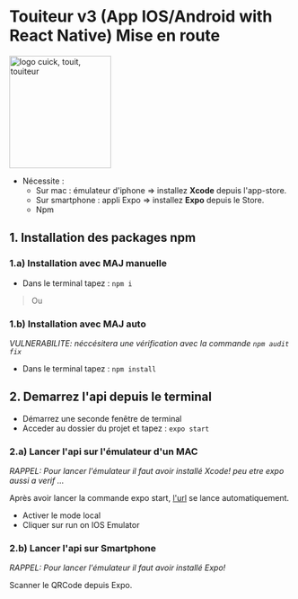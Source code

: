 # Touiteur v3 (App IOS/Android with React Native) Mise en route
<img class="logo" src="https://user-images.githubusercontent.com/40206938/57961741-1a0d6080-7911-11e9-963e-40d1a2bd306c.gif" alt="logo cuick, touit, touiteur" width="60%" height="200px">

- Nécessite :
    - Sur mac : émulateur d'iphone => installez **Xcode** depuis l'app-store.
    - Sur smartphone : appli Expo => installez **Expo** depuis le Store.
    - Npm

## 1. Installation des packages npm
### 1.a) Installation avec MAJ manuelle
- Dans le terminal tapez : `npm i` 

> Ou

### 1.b) Installation avec MAJ auto
 *VULNERABILITE: néccésitera une vérification avec la commande `npm audit fix`*

- Dans le terminal tapez : `npm install`


## 2. Demarrez l'api depuis le terminal 
- Démarrez une seconde fenêtre de terminal
- Acceder au dossier du projet et tapez : `expo start`

### 2.a) Lancer l'api sur l'émulateur d'un MAC
*RAPPEL: Pour lancer l'émulateur il faut avoir installé Xcode!*
*peu etre expo aussi a verif ...*

Après avoir lancer la commande expo start, [l'url](http://localhost:19002/) se lance automatiquement.
- Activer le mode local
- Cliquer sur run on IOS Emulator

### 2.b) Lancer l'api sur Smartphone
*RAPPEL: Pour lancer l'émulateur il faut avoir installé Expo!*

Scanner le QRCode depuis Expo.

